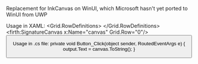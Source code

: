 Replacement for InkCanvas on WinUI, which Microsoft hasn't yet ported to WinUI from UWP

Usage in XAML:
<Window
    x:Class="Firth.WinUI.Test.MainWindow"
    xmlns="http://schemas.microsoft.com/winfx/2006/xaml/presentation"
    xmlns:x="http://schemas.microsoft.com/winfx/2006/xaml"
    xmlns:local="using:Firth.WinUI.Test"
    xmlns:d="http://schemas.microsoft.com/expression/blend/2008"
    xmlns:mc="http://schemas.openxmlformats.org/markup-compatibility/2006"
    xmlns:firth="using:Firth.WinUI"
    mc:Ignorable="d">
    <Grid>
        <Grid.RowDefinitions>
            <RowDefinition Height="*"/>
            <RowDefinition Height="Auto"/>
            <RowDefinition Height="200"/>
        </Grid.RowDefinitions>
        <firth:SignatureCanvas x:Name="canvas" Grid.Row="0"/>
        <Button Content="Convert To SVG" Click="Button_Click" Grid.Row="1" />
        <TextBox AcceptsReturn="True" x:Name="output" Grid.Row="2" TextWrapping="Wrap" />
    </Grid>
</Window>


Usage in .cs file:
private void Button_Click(object sender, RoutedEventArgs e)
{
  output.Text = canvas.ToString();
}

